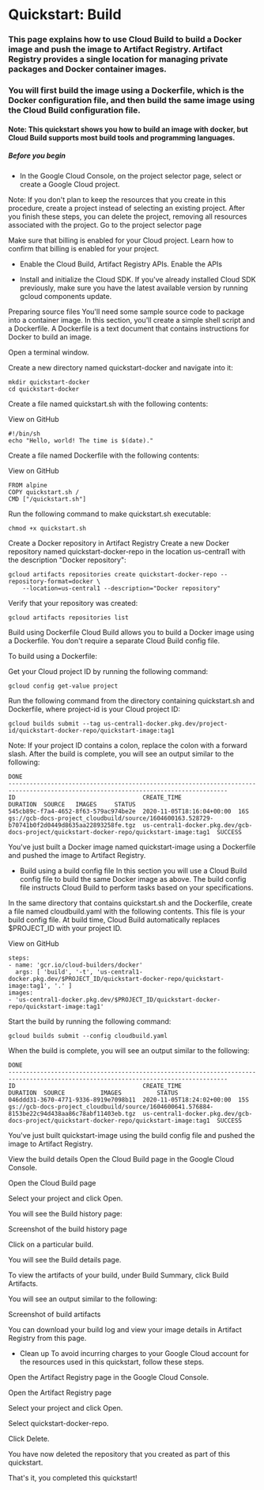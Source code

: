 # Quickstart: Build


### This page explains how to use Cloud Build to build a Docker image and push the image to Artifact Registry. Artifact Registry provides a single location for managing private packages and Docker container images.

### You will first build the image using a Dockerfile, which is the Docker configuration file, and then build the same image using the Cloud Build configuration file.

#### Note: This quickstart shows you how to build an image with docker, but Cloud Build supports most build tools and programming languages.

##### Before you begin

- In the Google Cloud Console, on the project selector page, select or create a Google Cloud project.

Note: If you don't plan to keep the resources that you create in this procedure, create a project instead of selecting an existing project. After you finish these steps, you can delete the project, removing all resources associated with the project.
Go to the project selector page

Make sure that billing is enabled for your Cloud project. Learn how to confirm that billing is enabled for your project.

- Enable the Cloud Build, Artifact Registry APIs.
Enable the APIs

- Install and initialize the Cloud SDK.
If you've already installed Cloud SDK previously, make sure you have the latest available version by running gcloud components update.

Preparing source files
You'll need some sample source code to package into a container image. In this section, you'll create a simple shell script and a Dockerfile. A Dockerfile is a text document that contains instructions for Docker to build an image.

Open a terminal window.

Create a new directory named quickstart-docker and navigate into it:

```
mkdir quickstart-docker
cd quickstart-docker
```
Create a file named quickstart.sh with the following contents:

View on GitHub
```
#!/bin/sh
echo "Hello, world! The time is $(date)."

```
Create a file named Dockerfile with the following contents:

View on GitHub
```
FROM alpine
COPY quickstart.sh /
CMD ["/quickstart.sh"]
```
Run the following command to make quickstart.sh executable:


```
chmod +x quickstart.sh
```
Create a Docker repository in Artifact Registry
Create a new Docker repository named quickstart-docker-repo in the location us-central1 with the description "Docker repository":

```
gcloud artifacts repositories create quickstart-docker-repo --repository-format=docker \
    --location=us-central1 --description="Docker repository"
```
Verify that your repository was created:

```
gcloud artifacts repositories list
```
Build using Dockerfile
Cloud Build allows you to build a Docker image using a Dockerfile. You don't require a separate Cloud Build config file.

To build using a Dockerfile:

Get your Cloud project ID by running the following command:

```
gcloud config get-value project
```
Run the following command from the directory containing quickstart.sh and Dockerfile, where project-id is your Cloud project ID:

```
gcloud builds submit --tag us-central1-docker.pkg.dev/project-id/quickstart-docker-repo/quickstart-image:tag1
```
Note: If your project ID contains a colon, replace the colon with a forward slash.
After the build is complete, you will see an output similar to the following:

```
DONE
------------------------------------------------------------------------------------------------------------------------------------
ID                                    CREATE_TIME                DURATION  SOURCE   IMAGES     STATUS
545cb89c-f7a4-4652-8f63-579ac974be2e  2020-11-05T18:16:04+00:00  16S       gs://gcb-docs-project_cloudbuild/source/1604600163.528729-b70741b0f2d0449d8635aa22893258fe.tgz  us-central1-docker.pkg.dev/gcb-docs-project/quickstart-docker-repo/quickstart-image:tag1  SUCCESS
```
You've just built a Docker image named quickstart-image using a Dockerfile and pushed the image to Artifact Registry.

- Build using a build config file
In this section you will use a Cloud Build config file to build the same Docker image as above. The build config file instructs Cloud Build to perform tasks based on your specifications.

In the same directory that contains quickstart.sh and the Dockerfile, create a file named cloudbuild.yaml with the following contents. This file is your build config file. At build time, Cloud Build automatically replaces $PROJECT_ID with your project ID.

View on GitHub
```
steps:
- name: 'gcr.io/cloud-builders/docker'
  args: [ 'build', '-t', 'us-central1-docker.pkg.dev/$PROJECT_ID/quickstart-docker-repo/quickstart-image:tag1', '.' ]
images:
- 'us-central1-docker.pkg.dev/$PROJECT_ID/quickstart-docker-repo/quickstart-image:tag1'
```
Start the build by running the following command:

```
gcloud builds submit --config cloudbuild.yaml
```
When the build is complete, you will see an output similar to the following:

```
DONE
------------------------------------------------------------------------------------------------------------------------------------
ID                                    CREATE_TIME                DURATION  SOURCE          IMAGES          STATUS
046ddd31-3670-4771-9336-8919e7098b11  2020-11-05T18:24:02+00:00  15S       gs://gcb-docs-project_cloudbuild/source/1604600641.576884-8153be22c94d438aa86c78abf11403eb.tgz  us-central1-docker.pkg.dev/gcb-docs-project/quickstart-docker-repo/quickstart-image:tag1  SUCCESS
```
You've just built quickstart-image using the build config file and pushed the image to Artifact Registry.

View the build details
Open the Cloud Build page in the Google Cloud Console.

Open the Cloud Build page

Select your project and click Open.

You will see the Build history page:

Screenshot of the build history page

Click on a particular build.

You will see the Build details page.

To view the artifacts of your build, under Build Summary, click Build Artifacts.

You will see an output similar to the following:

Screenshot of build artifacts

You can download your build log and view your image details in Artifact Registry from this page.

- Clean up
To avoid incurring charges to your Google Cloud account for the resources used in this quickstart, follow these steps.

Open the Artifact Registry page in the Google Cloud Console.

Open the Artifact Registry page

Select your project and click Open.

Select quickstart-docker-repo.

Click Delete.

You have now deleted the repository that you created as part of this quickstart.

That's it, you completed this quickstart!